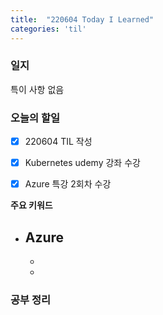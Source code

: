```yaml
---
title:  "220604 Today I Learned"
categories: 'til'
---
```


### 일지

특이 사항 없음


### 오늘의 할일

- [x] 220604 TIL 작성
- [x] Kubernetes udemy 강좌 수강
- [x] Azure 특강 2회차 수강


**주요 키워드**

- Azure
  - 
  - 
  - 

### 공부 정리
